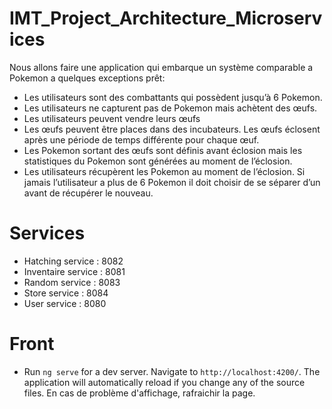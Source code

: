 # IMT_Project_Architecture_Microservices
Nous allons faire une application qui embarque un système comparable a Pokemon a quelques exceptions prêt:
- Les utilisateurs sont des combattants qui possèdent jusqu’à 6 Pokemon.
- Les utilisateurs ne capturent pas de Pokemon mais achètent des œufs.
- Les utilisateurs peuvent vendre leurs œufs
- Les œufs peuvent être places dans des incubateurs. Les œufs éclosent après une période de temps différente pour chaque œuf.
- Les Pokemon sortant des œufs sont définis avant éclosion mais les statistiques du Pokemon sont générées au moment de l’éclosion.
- Les utilisateurs récupèrent les Pokemon au moment de l’éclosion. Si jamais l’utilisateur a plus de 6 Pokemon il doit choisir de se séparer d’un avant de récupérer le nouveau.

# Services 
- Hatching service : 8082
- Inventaire service : 8081
- Random service : 8083
- Store service : 8084
- User service : 8080

# Front
- Run `ng serve` for a dev server. Navigate to `http://localhost:4200/`. The application will automatically reload if you change any of the source files.
En cas de problème d'affichage, rafraichir la page.
